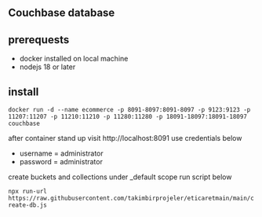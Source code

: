 ## Couchbase database
## prerequests

- docker installed on local machine
- nodejs 18 or later

## install

```shell
docker run -d --name ecommerce -p 8091-8097:8091-8097 -p 9123:9123 -p 11207:11207 -p 11210:11210 -p 11280:11280 -p 18091-18097:18091-18097 couchbase
```

after container stand up
visit http://localhost:8091
use credentials below
- username = administrator
- password = administrator


create buckets and collections under _default scope run script below

`npx run-url https://raw.githubusercontent.com/takimbirprojeler/eticaretmain/main/create-db.js`



